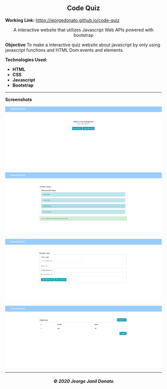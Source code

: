 <h2 align="center">Code Quiz</h2>

**Working Link:** https://jeorgedonato.github.io/code-quiz

<p align="center">A interactive website that utilizes Javascript Web APIs powered with bootstrap</p>

**Objective**
To make a interactive quiz website about javascript by only using javascript functions and HTML Dom events and elements.

**Technologies Used:**

- **HTML**
- **CSS**
- **Javascript**
- **Bootstrap**

---

**Screenshots**

![Home Screenshot](/assets/home-screenshot.jpg)

![Validation Screenshot](/assets/function-screenshot.jpg)

![Function Screenshot](/assets/post-screenshot.jpg)

![Password Screenshot](/assets/score-screenshot.jpg)

---

<h5 align="center">© 2020 Jeorge Janil Donato</h5>
